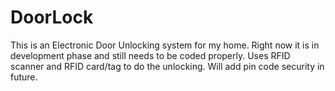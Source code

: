 # DoorLock


This is an Electronic Door Unlocking system for my home.
Right now it is in development phase and still needs to be coded properly.
Uses RFID scanner and RFID card/tag to do the unlocking.
Will add pin code security in future.